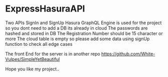 # ExpressHasuraAPI

Two APIs SignIn and SignUp
Hasura GraphQL Engine is used for the project so you dont need to add a DB its already in cloud
The passwords are hashed and stored in DB
The Registration Number should be 15 character or more
The cloud table is empty so please add some data using signUp function to check all edge cases

The front End for the server is in another repo https://github.com/White-Vulpes/SimpleYetBeautiful

Hope you like my project..

